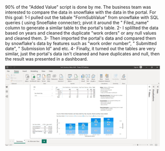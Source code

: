 90% of the "Added Value" script is done by me. The business team was interested to compare the data in snowflake with the data in the portal. For this goal:
1-I pulled out the tabale "FormSubValue" from snowflake with SQL queries ( using Snoeflake connecter); pivot it around the " Filed_name" column  to generate a similar table to the portal's table.
2- I splillted the data based on years and cleaned the duplicate "work orders" or any null values and cleaned them.
3- Then imported the portal's data and compared them by snowflake's data by features such as "work order number", " Submitted date", " Submission Id" and etc.
4- Finally, it turned out the tables are very similar, just the portal's data isn't cleaned and have duplicates and null, then the result was presented in a dashboard.

![Value Added](Dashboard_ValueAdded.jpg/ "ValueAdded Dashboard")

